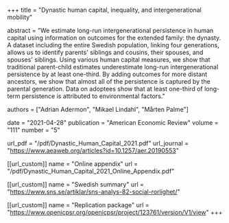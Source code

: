 +++
title = "Dynastic human capital, inequality, and intergenerational mobility"

abstract = "We estimate long-run intergenerational persistence in human capital using information on outcomes for the extended family: the dynasty. A dataset including the entire Swedish population, linking four generations, allows us to identify parents' siblings and cousins, their spouses, and spouses' siblings. Using various human capital measures, we show that traditional parent-child estimates underestimate long-run intergenerational persistence by at least one-third. By adding outcomes for more distant ancestors, we show that almost all of the persistence is captured by the parental generation. Data on adoptees show that at least one-third of long-term persistence is attributed to environmental factors."

authors = ["Adrian Adermon", "Mikael Lindahl", "Mårten Palme"]

date = "2021-04-28"
publication = "American Economic Review"
volume = "111"
number = "5"

url_pdf = "/pdf/Dynastic_Human_Capital_2021.pdf"
url_journal = "https://www.aeaweb.org/articles?id=10.1257/aer.20190553"

[[url_custom]]
name = "Online appendix"
url = "/pdf/Dynastic_Human_Capital_2021_Online_Appendix.pdf"

[[url_custom]]
name = "Swedish summary"
url = "https://www.sns.se/artiklar/sns-analys-82-social-rorlighet/"

[[url_custom]]
name = "Replication package"
url = "https://www.openicpsr.org/openicpsr/project/123761/version/V1/view"
+++
